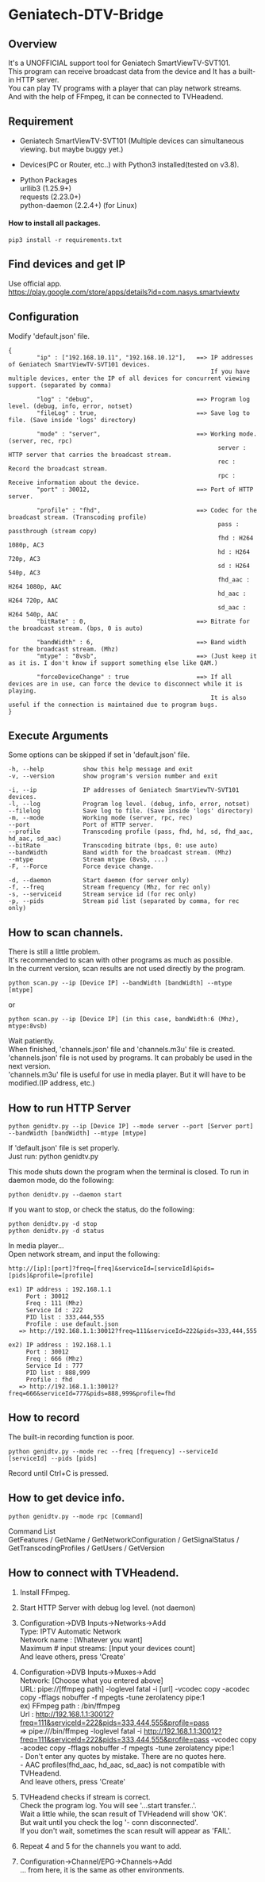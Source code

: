 # Geniatech-DTV-Bridge

## Overview
It's a UNOFFICIAL support tool for Geniatech SmartViewTV-SVT101.   
This program can receive broadcast data from the device and It has a built-in HTTP server.   
You can play TV programs with a player that can play network streams.   
And with the help of FFmpeg, it can be connected to TVHeadend.   


## Requirement
 - Geniatech SmartViewTV-SVT101 (Multiple devices can simultaneous viewing. but maybe buggy yet.)
 - Devices(PC or Router, etc..) with Python3 installed(tested on v3.8).

 - Python Packages   
   urllib3 (1.25.9+)   
   requests (2.23.0+)   
   python-daemon (2.2.4+) (for Linux)   

  #### How to install all packages.   
   ```
   pip3 install -r requirements.txt   
   ```


## Find devices and get IP

Use official app.   
https://play.google.com/store/apps/details?id=com.nasys.smartviewtv



## Configuration
Modify 'default.json' file.
```
{
        "ip" : ["192.168.10.11", "192.168.10.12"],   ==> IP addresses of Geniatech SmartViewTV-SVT101 devices.
                                                         If you have multiple devices, enter the IP of all devices for concurrent viewing support. (separated by comma)

        "log" : "debug",                             ==> Program log level. (debug, info, error, notset)
        "fileLog" : true,                            ==> Save log to file. (Save inside 'logs' directory)

        "mode" : "server",                           ==> Working mode. (server, rec, rpc)
                                                           server : HTTP server that carries the broadcast stream.
                                                           rec : Record the broadcast stream.
                                                           rpc : Receive information about the device.
        "port" : 30012,                              ==> Port of HTTP server.

        "profile" : "fhd",                           ==> Codec for the broadcast stream. (Transcoding profile)
                                                           pass : passthrough (stream copy)
                                                           fhd : H264 1080p, AC3
                                                           hd : H264 720p, AC3
                                                           sd : H264 540p, AC3
                                                           fhd_aac : H264 1080p, AAC
                                                           hd_aac : H264 720p, AAC
                                                           sd_aac : H264 540p, AAC
        "bitRate" : 0,                               ==> Bitrate for the broadcast stream. (bps, 0 is auto)

        "bandWidth" : 6,                             ==> Band width for the broadcast stream. (Mhz)
        "mtype" : "8vsb",                            ==> (Just keep it as it is. I don't know if support something else like QAM.)

        "forceDeviceChange" : true                   ==> If all devices are in use, can force the device to disconnect while it is playing.
                                                         It is also useful if the connection is maintained due to program bugs.
}
```

## Execute Arguments
  Some options can be skipped if set in 'default.json' file.
  ```
  -h, --help           show this help message and exit
  -v, --version        show program's version number and exit

  -i, --ip             IP addresses of Geniatech SmartViewTV-SVT101 devices.
  -l, --log            Program log level. (debug, info, error, notset)
  --filelog            Save log to file. (Save inside 'logs' directory)
  -m, --mode           Working mode (server, rpc, rec)
  --port               Port of HTTP server.
  --profile            Transcoding profile (pass, fhd, hd, sd, fhd_aac, hd_aac, sd_aac)
  --bitRate            Transcoding bitrate (bps, 0: use auto)
  --bandWidth          Band width for the broadcast stream. (Mhz)
  --mtype              Stream mtype (8vsb, ...)
  -F, --Force          Force device change.

  -d, --daemon         Start daemon (for server only)
  -f, --freq           Stream frequency (Mhz, for rec only)
  -s, --serviceid      Stream service id (for rec only)
  -p, --pids           Stream pid list (separated by comma, for rec only)
  ```



## How to scan channels.
  There is still a little problem.   
  It's recommended to scan with other programs as much as possible.   
  In the current version, scan results are not used directly by the program.

  ```
  python scan.py --ip [Device IP] --bandWidth [bandWidth] --mtype [mtype]
  ```
  or
  ```
  python scan.py --ip [Device IP] (in this case, bandWidth:6 (Mhz), mtype:8vsb)
  ```


  Wait patiently.   
  When finished, 'channels.json' file and 'channels.m3u' file is created.   
  'channels.json' file is not used by programs. It can probably be used in the next version.   
  'channels.m3u' file is useful for use in media player. But it will have to be modified.(IP address, etc.)   



## How to run HTTP Server
  ```
  python genidtv.py --ip [Device IP] --mode server --port [Server port] --bandWidth [bandWidth] --mtype [mtype]
  ```

  If 'default.json' file is set properly.   
  Just run: python genidtv.py   
   
  This mode shuts down the program when the terminal is closed. To run in daemon mode, do the following:   
  ```
  python denidtv.py --daemon start
  ```
  
  If you want to stop, or check the status, do the following:   
  ```
  python denidtv.py -d stop
  python denidtv.py -d status
  ```
  
  In media player...   
  Open network stream, and input the following:
  ```
  http://[ip]:[port]?freq=[freq]&serviceId=[serviceId]&pids=[pids]&profile=[profile]
  ```
  ```
  ex1) IP address : 192.168.1.1
       Port : 30012
       Freq : 111 (Mhz)
       Service Id : 222
       PID list : 333,444,555
       Profile : use default.json
     => http://192.168.1.1:30012?freq=111&serviceId=222&pids=333,444,555
  ```
  ```
  ex2) IP address : 192.168.1.1
       Port : 30012
       Freq : 666 (Mhz)
       Service Id : 777
       PID list : 888,999
       Profile : fhd
     => http://192.168.1.1:30012?freq=666&serviceId=777&pids=888,999&profile=fhd
  ```


## How to record
  The built-in recording function is poor.

  ```
  python genidtv.py --mode rec --freq [frequency] --serviceId [serviceId] --pids [pids]
  ```

  Record until Ctrl+C is pressed.



## How to get device info.
  ```
  python genidtv.py --mode rpc [Command]
  ```
  Command List   
  GetFeatures / GetName / GetNetworkConfiguration / GetSignalStatus / GetTranscodingProfiles / GetUsers / GetVersion



## How to connect with TVHeadend.

1. Install FFmpeg.   
2. Start HTTP Server with debug log level. (not daemon)   
   
3. Configuration->DVB Inputs->Networks->Add   
    Type: IPTV Automatic Network   
    Network name : [Whatever you want]   
    Maximum # input streams: [Input your devices count]   
    And leave others, press 'Create'   
   
4. Configuration->DVB Inputs->Muxes->Add   
    Network: [Choose what you entered above]   
    URL: pipe://[ffmpeg path] -loglevel fatal -i [url] -vcodec copy -acodec copy -fflags nobuffer -f mpegts -tune zerolatency pipe:1   
       ex) FFmpeg path : /bin/ffmpeg   
           Url : http://192.168.1.1:30012?freq=111&serviceId=222&pids=333,444,555&profile=pass   
         => pipe:///bin/ffmpeg -loglevel fatal -i http://192.168.1.1:30012?freq=111&serviceId=222&pids=333,444,555&profile=pass -vcodec copy -acodec copy -fflags nobuffer -f mpegts -tune zerolatency pipe:1   
       - Don't enter any quotes by mistake. There are no quotes here.   
       - AAC profiles(fhd_aac, hd_aac, sd_aac) is not compatible with TVHeadend.   
    And leave others, press 'Create'   
   
5. TVHeadend checks if stream is correct.   
   Check the program log. You will see '...start transfer..'.   
   Wait a little while, the scan result of TVHeadend will show 'OK'.   
   But wait until you check the log '- conn disconnected'.   
   If you don't wait, sometimes the scan result will appear as 'FAIL'.   
   
6. Repeat 4 and 5 for the channels you want to add.   
   
7. Configuration->Channel/EPG->Channels->Add   
   ... from here, it is the same as other environments.   
